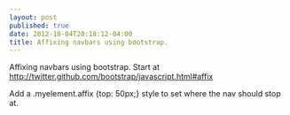 ```yaml
---
layout: post
published: true
date: 2012-10-04T20:18:12-04:00
title: Affixing navbars using bootstrap.
---
```


Affixing navbars using bootstrap. Start at http://twitter.github.com/bootstrap/javascript.html#affix

Add a .myelement.affix {top: 50px;} style to set where the nav should stop at.
